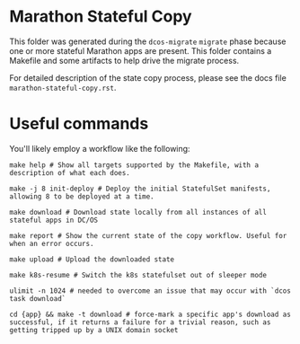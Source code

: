 # Marathon Stateful Copy

This folder was generated during the `dcos-migrate` `migrate` phase because one or more stateful Marathon apps are present. This folder contains a Makefile and some artifacts to help drive the migrate process.

For detailed description of the state copy process, please see the docs file `marathon-stateful-copy.rst`.

# Useful commands

You'll likely employ a workflow like the following:

```
make help # Show all targets supported by the Makefile, with a description of what each does.

make -j 8 init-deploy # Deploy the initial StatefulSet manifests, allowing 8 to be deployed at a time.

make download # Download state locally from all instances of all stateful apps in DC/OS

make report # Show the current state of the copy workflow. Useful for when an error occurs.

make upload # Upload the downloaded state

make k8s-resume # Switch the k8s statefulset out of sleeper mode

ulimit -n 1024 # needed to overcome an issue that may occur with `dcos task download`

cd {app} && make -t download # force-mark a specific app's download as successful, if it returns a failure for a trivial reason, such as getting tripped up by a UNIX domain socket
```

